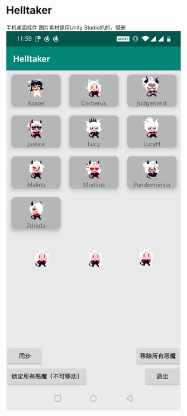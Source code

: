 # Helltaker
手机桌面挂件
图片素材是用Unity Studio扒的，侵删
![img](https://raw.githubusercontent.com/chtzs/Helltaker/master/Screenshots/Screenshot_20200711-235936.jpg)
